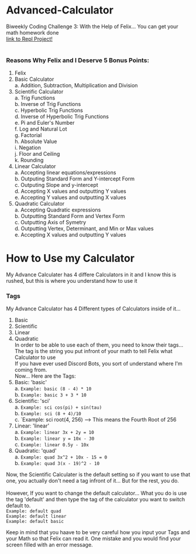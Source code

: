 # Advanced-Calculator
Biweekly Coding Challenge 3: With the Help of Felix... You can get your math homework done
<br/>
[link to Repl Project!](https://repl.it/@FranklinOguama/Advanced-Calculator#README.md)
<br/><br/>
### Reasons Why Felix and I Deserve 5 Bonus Points:
1. Felix
2. Basic Calculator<br/>
	a. Addition, Subtraction, Multiplication and Division
3. Scientific Calculator<br/>
	a. Trig Functions<br/>
	b. Inverse of Trig Functions<br/>
	c. Hyperbolic Trig Functions<br/>
	d. Inverse of Hyperbolic Trig Functions<br/>
	e. Pi and Euler's Number<br/>
	f. Log and Natural Lot<br/>
	g. Factorial<br/>
	h. Absolute Value<br/>
	i. Negation<br/>
	j. Floor and Ceiling<br/>
	k. Rounding
4. Linear Calculator<br/>
	a. Accepting linear equations/expressions<br/>
	b. Outputing Standard Form and Y-intercept Form<br/>
	c. Outputing Slope and y-intercept<br/>
	d. Accepting X values and outputting Y values<br/>
	e. Accepting Y values and outputting X values
5. Quadratic Calculator<br/>
	a. Accepting Quadratic expressions<br/>
	b. Outputting Standard Form and Vertex Form<br/>
	c. Outputting Axis of Symetry<br/>
	d. Outputting Vertex, Determinant, and Min or Max values<br/>
	e. Accepting X values and outputting Y values

# How to Use my Calculator
My Advance Calculater has 4 differe Calculators in it and I know this is rushed, but this is where you understand how to use it
### Tags
My Advance Calculator has 4 Different types of Calculators inside of it...
1. Basic
2. Scientific
3. Linear
4. Quadratic<br/>
In order to be able to use each of them, you need to know their tags...<br/>
The tag is the string you put infront of your math to tell Felix what Calculator to use<br/>
If you have ever used Discord Bots, you sort of understand where I'm coming from.<br/>
Now... Here are the Tags:
1. Basic: 'basic'<br/>
	a. `Example: basic (8 - 4) * 10`<br/>
	b. `Example: basic 3 + 3 * 10`
2. Scientific: 'sci'<br/>
	a. `Example: sci cos(pi) + sin(tau)`<br/>
	b. `Example: sci (8 + 4)/10`<br/>
	c. `Example: sci root(4, 256) --> This means the Fourth Root of 256
3. Linear: 'linear'<br/>
	a. `Example: linear 3x + 2y = 10`<br/>
	b. `Example: linear y = 10x - 30`<br/>
	c. `Example: linear 0.5y - 10x`
4. Quadratic: 'quad'<br/>
	a. `Example: quad 3x^2 + 10x - 15 = 0`<br/>
	b. `Example: quad 3(x - 19)^2 - 10`<br/>

Now, the Scientific Calculater is the default setting so if you want to use that one, you actually don't need a tag infront of it... But for the rest, you do.<br/><br/>
However, If you want to change the default calculator... What you do is use the tag 'default' and then type the tag of the calculator you want to switch default to.<br/>
`Example: default quad`<br/>
`Example: default linear`<br/>
`Example: default basic`<br/>

Keep in mind that you haave to be very careful how you input your Tags and your Math so that Felix can read it.  One mistake and you would find your screen filled with an error message.<br/>
